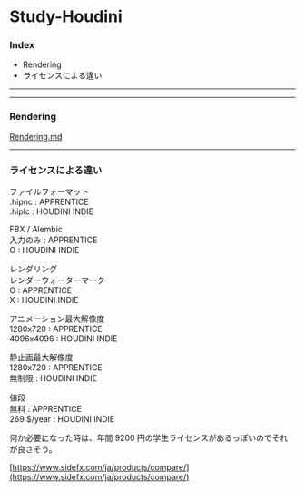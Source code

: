 # Study-Houdini  

### Index  

- Rendering  
- ライセンスによる違い  

---  

---  

### Rendering

[Rendering.md](https://github.com/naysok/Study-Houdini/blob/master/Rendering.md)

---  

### ライセンスによる違い  

ファイルフォーマット  
.hipnc : APPRENTICE  
.hiplc : HOUDINI INDIE  

FBX / Alembic  
入力のみ : APPRENTICE  
O : HOUDINI INDIE  

レンダリング  
レンダーウォーターマーク  
O : APPRENTICE  
X : HOUDINI INDIE  

アニメーション最大解像度  
1280x720 : APPRENTICE  
4096x4096 : HOUDINI INDIE  

静止画最大解像度  
1280x720 : APPRENTICE  
無制限 : HOUDINI INDIE  

値段  
無料 : APPRENTICE  
269 $/year : HOUDINI INDIE  


何か必要になった時は、年間 9200 円の学生ライセンスがあるっぽいのでそれが良さそう。  

[https://www.sidefx.com/ja/products/compare/](https://www.sidefx.com/ja/products/compare/)  
